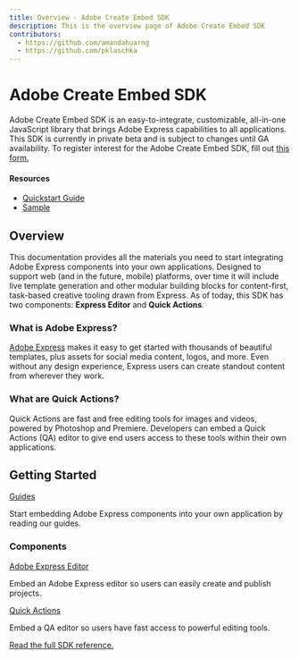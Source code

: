 ```yaml
---
title: Overview - Adobe Create Embed SDK
description: This is the overview page of Adobe Create Embed SDK
contributors:
  - https://github.com/amandahuarng
  - https://github.com/pklaschka
---
```


<Hero slots="heading, text" background="rgb(64, 34, 138)" /> 

# Adobe Create Embed SDK

Adobe Create Embed SDK is an easy-to-integrate, customizable, all-in-one JavaScript library that brings Adobe Express capabilities to all applications. This SDK is currently in private beta and is subject to changes until GA availability. To register interest for the Adobe Create Embed SDK, fill out [this form.](https://forms.office.com/r/J0HvGMbtDT)

<Resources slots="heading, links"/>

#### Resources
* [Quickstart Guide](guides/)
* [Sample](https://github.com/AdobeDocs/cc-everywhere/tree/main/sample)
  
<DiscoverBlock width="100%" slots="heading, text"/>

## Overview

This documentation provides all the materials you need to start integrating Adobe Express components into your own applications. Designed to support web (and in the future, mobile) platforms, over time it will include live template generation and other modular building blocks for content-first, task-based creative tooling drawn from Express. As of today, this SDK has two components: __Express Editor__ and __Quick Actions__.

### What is Adobe Express? 
[Adobe Express](https://www.adobe.com/express/) makes it easy to get started with thousands of beautiful templates, plus assets for social media content, logos, and more. Even without any design experience, Express users can create standout content from wherever they work. 

### What are Quick Actions? 
Quick Actions are fast and free editing tools for images and videos, powered by Photoshop and Premiere. Developers can embed a Quick Actions (QA) editor to give end users access to these tools within their own applications.

<DiscoverBlock width="100%" slots="heading, link, text"/>

## Getting Started

[Guides](guides/)
    
Start embedding Adobe Express components into your own application by reading our guides.

<DiscoverBlock slots="heading, link, text"/> 

### Components

[Adobe Express Editor](guides/ccx_editor/) 
     
Embed an Adobe Express editor so users can easily create and publish projects.

<DiscoverBlock slots="link, text"/>

[Quick Actions](guides/quick_actions/) 

Embed a QA editor so users have fast access to powerful editing tools.

[Read the full SDK reference.](reference/) 


  